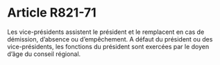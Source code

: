 # Article R821-71

<p>Les vice-présidents assistent le président et le remplacent en cas de démission, d’absence ou d’empêchement. A défaut du président ou des vice-présidents, les fonctions du président sont exercées par le doyen d’âge du conseil régional.</p>